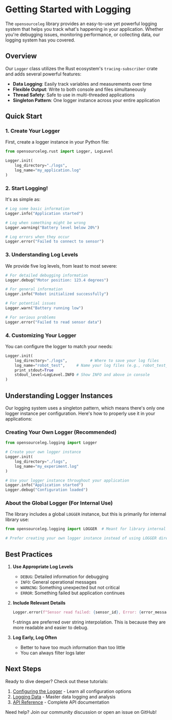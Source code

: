 # Getting Started with Logging

The `opensourceleg` library provides an easy-to-use yet powerful logging system that helps you track what's happening in your application. Whether you're debugging issues, monitoring performance, or collecting data, our logging system has you covered.

## Overview

Our `Logger` class utilizes the Rust ecosystem's `tracing-subscriber` crate and adds several powerful features:

- **Data Logging**: Easily track variables and measurements over time
- **Flexible Output**: Write to both console and files simultaneously
- **Thread Safety**: Safe to use in multi-threaded applications
- **Singleton Pattern**: One logger instance across your entire application

## Quick Start

### 1. Create Your Logger

First, create a logger instance in your Python file:

```python
from opensourceleg.rust import Logger, LogLevel

Logger.init(
    log_directory="./logs",
    log_name="my_application.log"
)
```

### 2. Start Logging!

It's as simple as:

```python
# Log some basic information
Logger.info("Application started")

# Log when something might be wrong
Logger.warning("Battery level below 20%")

# Log errors when they occur
Logger.error("Failed to connect to sensor")
```

### 3. Understanding Log Levels

We provide five log levels, from least to most severe:

```python
# For detailed debugging information
Logger.debug("Motor position: 123.4 degrees")

# For general information
Logger.info("Robot initialized successfully")

# For potential issues
Logger.warn("Battery running low")

# For serious problems
Logger.error("Failed to read sensor data")
```

### 4. Customizing Your Logger

You can configure the logger to match your needs:

```python
Logger.init(
    log_directory="./logs",          # Where to save your log files
    log_name="robot_test",     # Name your log files (e.g., robot_test_2024_03_20.log)
    print_stdout=True
    stdout_level=LogLevel.INFO # Show INFO and above in console
)
```

## Understanding Logger Instances

Our logging system uses a singleton pattern, which means there's only one logger instance per configuration. Here's how to properly use it in your applications:

### Creating Your Own Logger (Recommended)

```python
from opensourceleg.logging import Logger

# Create your own logger instance
Logger.init(
    log_directory="./logs",
    log_name="my_experiment.log"
)

# Use your logger instance throughout your application
Logger.info("Application started")
Logger.debug("Configuration loaded")
```

### About the Global Logger (For Internal Use)

The library includes a global `LOGGER` instance, but this is primarily for internal library use:

```python
from opensourceleg.logging import LOGGER  # Meant for library internal use

# Prefer creating your own logger instance instead of using LOGGER directly
```

## Best Practices

1. **Use Appropriate Log Levels**

    - `DEBUG`: Detailed information for debugging
    - `INFO`: General operational messages
    - `WARNING`: Something unexpected but not critical
    - `ERROR`: Something failed but application continues

2. **Include Relevant Details**

    ```python
    Logger.error(f"Sensor read failed: {sensor_id}, Error: {error_message}")
    ```

    f-strings are preferred over string interpolation. This is because they are more readable and easier to debug.

3. **Log Early, Log Often**

    - Better to have too much information than too little
    - You can always filter logs later

## Next Steps

Ready to dive deeper? Check out these tutorials:

1. [Configuring the Logger](configuring_logger.md) - Learn all configuration options
2. [Logging Data](logging_data.md) - Master data logging and analysis
3. [API Reference](../../api/logging.md) - Complete API documentation

Need help? Join our community discussion or open an issue on GitHub!

